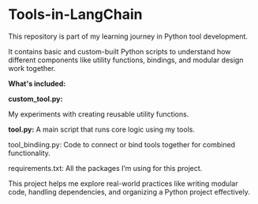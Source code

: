 # Tools-in-LangChain

This repository is part of my learning journey in Python tool development. 

It contains basic and custom-built Python scripts to understand how different components like utility functions, bindings, and modular design work together.

**What's included:**

**custom_tool.py:** 

My experiments with creating reusable utility functions.

**tool.py:** A main script that runs core logic using my tools.

tool_bindiing.py: Code to connect or bind tools together for combined functionality.

requirements.txt: All the packages I’m using for this project.

This project helps me explore real-world practices like writing modular code, handling dependencies, and organizing a Python project effectively.

